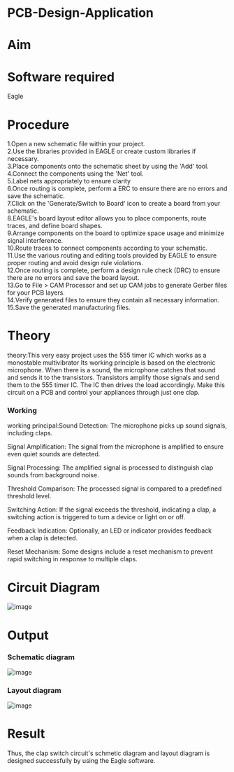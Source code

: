 # PCB-Design-Application
# Aim


# Software required
Eagle

# Procedure
1.Open a new schematic file within your project.</br>
2.Use the libraries provided in EAGLE or create custom libraries if necessary.</br>
3.Place components onto the schematic sheet by using the 'Add' tool.</br>
4.Connect the components using the 'Net' tool.</br>
5.Label nets appropriately to ensure clarity</br>
6.Once routing is complete, perform a ERC to ensure there are no errors and save the schematic.</br>
7.Click on the 'Generate/Switch to Board' icon to create a board from your schematic.</br>
8.EAGLE's board layout editor allows you to place components, route traces, and define board shapes.</br>
9.Arrange components on the board to optimize space usage and minimize signal interference.</br>
10.Route traces to connect components according to your schematic.</br>
11.Use the various routing and editing tools provided by EAGLE to ensure proper routing and avoid design rule violations.</br>
12.Once routing is complete, perform a design rule check (DRC) to ensure there are no errors and save the board layout.</br>
13.Go to File > CAM Processor and set up CAM jobs to generate Gerber files for your PCB layers.</br>
14.Verify generated files to ensure they contain all necessary information.</br>
15.Save the generated manufacturing files.</br>

# Theory
theory:This very easy project uses the 555 timer IC which works as a monostable multivibrator Its working principle is based on the electronic microphone. When there is a sound, the microphone catches that sound and sends it to the transistors. Transistors amplify those signals and send them to the 555 timer IC. The IC then drives the load accordingly. Make this circuit on a PCB and control your appliances through just one clap.

### Working 
working principal:Sound Detection: The microphone picks up sound signals, including claps.

Signal Amplification: The signal from the microphone is amplified to ensure even quiet sounds are detected.

Signal Processing: The amplified signal is processed to distinguish clap sounds from background noise.

Threshold Comparison: The processed signal is compared to a predefined threshold level.

Switching Action: If the signal exceeds the threshold, indicating a clap, a switching action is triggered to turn a device or light on or off.

Feedback Indication: Optionally, an LED or indicator provides feedback when a clap is detected.

Reset Mechanism: Some designs include a reset mechanism to prevent rapid switching in response to multiple claps.





# Circuit Diagram
![image](https://github.com/Oviya24032K6/PCB-Design-Application/assets/147139999/949ababe-aa2e-4533-b6d3-546a7eb85b88)



# Output

### Schematic diagram
![image](https://github.com/Oviya24032K6/PCB-Design-Application/assets/147139999/f8f2a487-1122-4767-911b-6cbf294abac0)



### Layout diagram
![image](https://github.com/Oviya24032K6/PCB-Design-Application/assets/147139999/b5c8b520-f74f-41b2-bb1c-7fde76d7b046)



# Result
Thus, the clap switch circuit's schmetic diagram and layout diagram is designed successfully by using the Eagle software.


